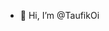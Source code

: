 - 👋 Hi, I’m @TaufikOi


<!---
TaufikOi/TaufikOi is a ✨ special ✨ repository because its `README.md` (this file) appears on your GitHub profile.
You can click the Preview link to take a look at your changes.
--->

